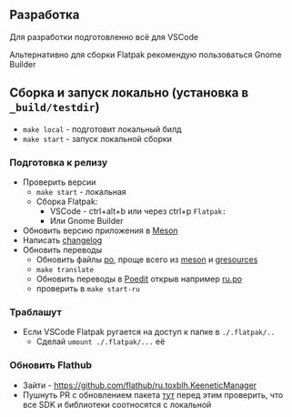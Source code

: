 ## Разработка

Для разработки подготовленно всё для VSCode

Альтернативно для сборки Flatpak рекомендую пользоваться Gnome Builder

## Сборка и запуск локально (установка в `_build/testdir`)
* `make local` - подготовит локальный билд
* `make start` - запуск локальной сборки

### Подготовка к релизу

* Проверить версии
    * `make start` - локальная
    * Сборка Flatpak:
        * VSCode - ctrl+alt+b или через ctrl+p `Flatpak:`
        * Или Gnome Builder
* Обновить версию приложения в [Meson](meson.build)
* Написать [changelog](data/ru.toxblh.KeeneticManager.metainfo.xml.in)
* Обновить переводы
    * Обновить файлы [po](po/POTFILES.in), проще всего из [meson](src/meson.build) и [gresources](src/keeneticmanager.gresource.xml)
    * `make translate`
    * Обновить переводы в [Poedit](https://flathub.org/apps/net.poedit.Poedit) открыв например [ru.po](po/ru.po)
    * проверить в `make start-ru`

### Траблашут

* Если VSCode Flatpak ругается на доступ к папке в `./.flatpak/..`
    * Сделай `umount ./.flatpak/...` её

### Обновить Flathub
* Зайти - https://github.com/flathub/ru.toxblh.KeeneticManager 
* Пушнуть PR c обновлением пакета [тут](https://github.com/flathub/ru.toxblh.KeeneticManager/blob/master/ru.toxblh.KeeneticManager.json#L46) перед этим проверить, что все SDK и библиотеки соотносятся с локальной
